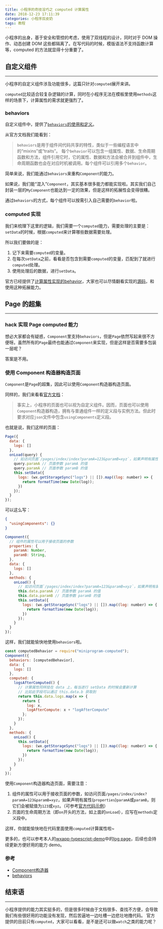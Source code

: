 ```yaml
---
title: 小程序的奇技淫巧之 computed 计算属性
date: 2018-12-23 17:11:39
categories: 小程序双皮奶
tags: 教程
---
```

小程序的出身，基于安全和管控的考虑，使用了双线程的设计，同时对于 DOM 操作、动态创建 DOM 这些都隔离了。在写代码的时候，模版语法不支持函数计算等，computed 的方法就显得十分重要了。
<!--more-->

## 自定义组件
---
小程序的自定义组件涉及功能很多，这篇只针对`computed`展开来讲。

`computed`比较适合较复杂逻辑的计算，同时在小程序无法在模板里使用`methods`这样的场景下，计算属性的需求就更强烈了。

### behaviors
自定义组件中，提供了[`behaviors`的使用和定义](https://developers.weixin.qq.com/miniprogram/dev/framework/custom-component/behaviors.html)。

从官方文档我们能看到：
> `behaviors`是用于组件间代码共享的特性，类似于一些编程语言中的“mixins”或“traits”。
> 每个`behavior`可以包含一组属性、数据、生命周期函数和方法，组件引用它时，它的属性、数据和方法会被合并到组件中，生命周期函数也会在对应时机被调用。每个组件可以引用多个`behavior`。

简单来说，我们能通过`behaviors`来重构`Component`的能力。

如果说，我们能“混入”`Component`，其实基本很多能力都能实现啦。其实我们自己封装一层的`MyComponent`也能达到一定的效果，但是这样的拓展性会变得很糟。

通过`behaviors`的方式，每个组件可以按需引入自己需要的`behavior`啦。

### computed 实现
我们来梳理下这里的逻辑，我们需要一个`computed`能力，需要处理的主要是：`setData`的时候，根据`computed`来计算哪些数据需要处理。

所以我们要做的是：
1. 记下来需要`computed`的变量。
2. 在每次`setData`之前，看看是否包含到需要`computed`的变量，匹配到了就进行`computed`处理。
3. 使用处理后的数据，进行`setData`。

官方已经提供了[计算属性实现的behavior](https://github.com/wechat-miniprogram/computed)，大家也可以尽情翻看实现的[源码](https://github.com/wechat-miniprogram/computed/blob/master/src/index.js)，和使用这种拓展能力。

## Page 的超集
---

### hack 实现 Page computed 能力
想必大家都会有疑惑，`Component`里支持`behaviors`，但是`Page`依然写起来很不方便呀。虽然所有的`Page`最终也能通过`Component`来实现，但是这样是否需要多包装一层呢？

答案是不用。

### 使用 Component 构造器构造页面
`Component`是`Page`的超集，因此可以使用`Component`构造器构造页面。

同样的，我们来看看[官方文档](https://developers.weixin.qq.com/miniprogram/dev/framework/custom-component/component.html)：
> 事实上，小程序的页面也可以视为自定义组件。因而，页面也可以使用`Component`构造器构造，拥有与普通组件一样的定义段与实例方法。但此时要求对应`json`文件中包含`usingComponents`定义段。

也就是说，我们这样的页面：

``` js
Page({
  data: {
    logs: []
  },
  onLoad(query) {
    // 如访问页面`/pages/index/index?paramA=123&paramB=xyz`，如果声明有属性(`properties`)`paramA`或`paramB`，则它们会被赋值为`123`或`xyz`
    query.paramA // 页面参数 paramA 的值
    query.paramA // 页面参数 paramB 的值
    this.setData({
      logs: (wx.getStorageSync("logs") || []).map((log: number) => {
        return formatTime(new Date(log));
      })
    });
  }
});
```

可以这么写：

``` json
{
  "usingComponents": {}
}
```

``` js
Component({
  // 组件的属性可以用于接收页面的参数
  properties: {
    paramA: Number,
    paramB: String,
  },
  data: {
    logs: []
  },
  methods: {
    onLoad() {
      // 如访问页面`/pages/index/index?paramA=123&paramB=xyz`，如果声明有属性(`properties`)`paramA`或`paramB`，则它们会被赋值为`123`或`xyz`
      this.data.paramA // 页面参数 paramA 的值
      this.data.paramB // 页面参数 paramB 的值
      this.setData({
        logs: (wx.getStorageSync("logs") || []).map((log: number) => {
          return formatTime(new Date(log));
        })
      });
    }
  }
});
```

这样，我们就能愉快地使用`behaviors`啦。

``` js
const computedBehavior = require("miniprogram-computed");
Component({
  behaviors: [computedBehavior],
  data: {
    logs: []
  },
  computed: {
    logsAfterComputed() {
      // 计算属性同样挂在 data 上，每当进行 setData 的时候会重新计算
      // 比如此字段可以通过 this.data.b 获取到
      return this.data.logs.map(x => {
        return {
          log: x,
          logAfterCompute: x + "logAfterCompute"
        };
      });
    }
  },
  methods: {
    onLoad() {
      this.setData({
        logs: (wx.getStorageSync("logs") || []).map((log: number) => {
          return formatTime(new Date(log));
        })
      });
    }
  }
});
```

使用`Component`构造器构造页面，需要注意：
1. 组件的属性可以用于接收页面的参数，如访问页面`/pages/index/index?paramA=123&paramB=xyz`，如果声明有属性(`properties`)`paramA`或`paramB`，则它们会被赋值为`123`或`xyz`。（可参考[官方代码示例](https://developers.weixin.qq.com/miniprogram/dev/framework/custom-component/component.html)）
2. 页面的生命周期方法（即`on`开头的方法，如上面的`onLoad`），应写在`methods`定义段中。

这样，你就能愉快地在代码里面使用`computed`计算属性啦~

更多的，也可以参考本人的[wxapp-typescript-demo](https://github.com/godbasin/wxapp-typescript-demo)中的[log page](https://github.com/godbasin/wxapp-typescript-demo/tree/master/src/pages/logs)，后续也会持续更新方便好用的能力 demo。

### 参考
- [Component构造器](https://developers.weixin.qq.com/miniprogram/dev/framework/custom-component/component.html)
- [behaviors](https://developers.weixin.qq.com/miniprogram/dev/framework/custom-component/behaviors.html)


## 结束语
---
小程序提供的能力其实挺多的，但是很多时候由于文档很多、查找不方便，会导致我们有些很好用的功能没有发现，然后苦逼地一边吐槽一边悲壮地撸代码。
官方提供的目前只有`computed`，大家可以看看，是不是还可以做`watch`之类的能力呢？